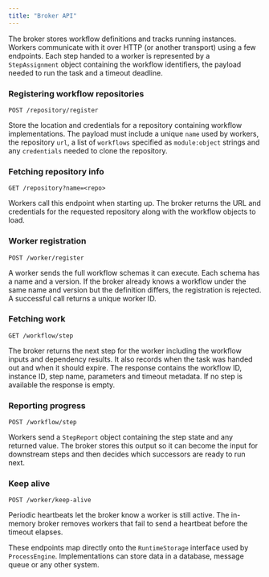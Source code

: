 ```yaml
---
title: "Broker API"
---
```


The broker stores workflow definitions and tracks running instances.
Workers communicate with it over HTTP (or another transport) using a few
endpoints.  Each step handed to a worker is represented by a
`StepAssignment` object containing the workflow identifiers, the payload
needed to run the task and a timeout deadline.

### Registering workflow repositories

```
POST /repository/register
```

Store the location and credentials for a repository containing workflow
implementations. The payload must include a unique ``name`` used by
workers, the repository ``url``, a list of ``workflows`` specified as
``module:object`` strings and any ``credentials`` needed to clone the
repository.

### Fetching repository info

```
GET /repository?name=<repo>
```

Workers call this endpoint when starting up. The broker returns the URL
and credentials for the requested repository along with the workflow
objects to load.

### Worker registration

```
POST /worker/register
```

A worker sends the full workflow schemas it can execute.  Each schema has
a name and a version.  If the broker already knows a workflow under the
same name and version but the definition differs, the registration is
rejected.  A successful call returns a unique worker ID.

### Fetching work

```
GET /workflow/step
```

The broker returns the next step for the worker including the workflow
inputs and dependency results.  It also records when the task was
handed out and when it should expire.  The response contains the
workflow ID, instance ID, step name, parameters and timeout metadata.
If no step is available the response is empty.

### Reporting progress

```
POST /workflow/step
```

Workers send a ``StepReport`` object containing the step state and any
returned value. The broker stores this output so it can become the input
for downstream steps and then decides which successors are ready to run
next.

### Keep alive

```
POST /worker/keep-alive
```

Periodic heartbeats let the broker know a worker is still active.
The in-memory broker removes workers that fail to send a heartbeat
before the timeout elapses.

These endpoints map directly onto the `RuntimeStorage` interface used by
`ProcessEngine`. Implementations can store data in a database, message
queue or any other system.
